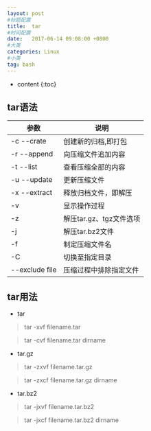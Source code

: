 ```yaml
---
layout: post
#标题配置
title:  tar
#时间配置
date:   2017-06-14 09:08:00 +0800
#大类
categories: Linux
#小类
tag: bash
---
```


* content
    {:toc}


## tar语法
参数|说明
|---|---|
|-c  --crate |创建新的归档,即打包 |   
-r  --append |向压缩文件追加内容  |   
-t  --list |查看压缩全部的内容   |
-u  --update |更新压缩文件   |
-x  --extract |释放归档文件，即解压|  
-v  |显示操作过程    
-z  |解压tar.gz、tgz文件选项     
-j  |解压tar.bz2文件     
-f  |制定压缩文件名      
-C  |切换至指定目录  |
--exclude file |压缩过程中排除指定文件|

## tar用法
- tar
>tar -xvf filename.tar

>tar -cvf filename.tar dirname
- tar.gz
>tar -zxvf filename.tar.gz

>tar -zxcf filename.tar.gz dirname
- tar.bz2
>tar -jxvf filename.tar.bz2

>tar -jxcf filename.tar.bz2 dirname
